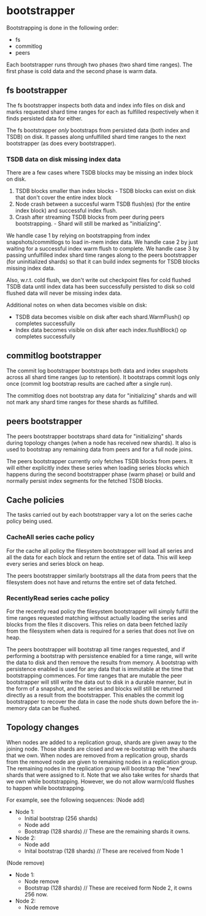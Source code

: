 # bootstrapper

Bootstrapping is done in the following order:
  - fs
  - commitlog
  - peers

Each bootstrapper runs through two phases (two shard time ranges). The first phase is cold data and the second phase is warm data.

## fs bootstrapper

The fs bootstrapper inspects both data and index info files on disk and marks requested shard time ranges
for each as fulfilled respectively when it finds persisted data for either.

The fs bootstrapper *only* bootstraps from persisted data (both index and TSDB) on disk. It passes along unfulfilled
shard time ranges to the next bootstrapper (as does every bootstrapper).

### TSDB data on disk missing index data

There are a few cases where TSDB blocks may be missing an index block on disk.
  1. TSDB blocks smaller than index blocks
    - TSDB blocks can exist on disk that don't cover the entire index block
  2. Node crash between a succesful warm TSDB flush(es) (for the entire index block)
     and successful index flush.
  3. Crash after streaming TSDB blocks from peer during peers bootstrapping.
    - Shard will still be marked as "initializing".

We handle case 1 by relying on bootstrapping from index snapshots/commitlogs to load in-mem index data.
We handle case 2 by just waiting for a successful index warm flush to complete.
We handle case 3 by passing unfulfilled index shard time ranges along to the peers bootstrapper (for uninitialized shards) so that it can build index segments for TSDB blocks missing index data.

Also, w.r.t. cold flush, we don't write out checkpoint files for cold flushed TSDB data until
index data has been successfully persisted to disk so cold flushed data will never be missing index data.

Additional notes on when data becomes visible on disk:
  - TSDB data becomes visible on disk after each shard.WarmFlush() op completes successfully
  - Index data becomes visible on disk after each index.flushBlock() op completes successfully

## commitlog bootstrapper

The commit log bootstrapper bootstraps both data and index snapshots across all shard time ranges (up to retention).
It bootstraps commit logs only once (commit log bootstrap results are cached after a single run).

The commitlog does not bootstrap any data for "initializing" shards and will not mark any shard time ranges for these shards as fulfilled.

## peers bootstrapper

The peers bootstrapper bootstraps shard data for "initializing" shards during topology changes (when a node has received new shards).
It also is used to bootstrap any remaining data from peers and for a full node joins.

The peers bootstrapper currently only fetches TSDB blocks from peers. It will either explicitly index these series when loading
series blocks which happens during the second bootstrapper phase (warm phase) or build and normally persist index segments for
the fetched TSDB blocks.

## Cache policies

The tasks carried out by each bootstrapper vary a lot on the series cache policy being used.

### CacheAll series cache policy

For the cache all policy the filesystem bootstrapper will load all series and all the data for each block and return the entire set of data. This will keep every series and series block on heap.

The peers bootstrapper similarly bootstraps all the data from peers that the filesystem does not have and returns the entire set of data fetched.

### RecentlyRead series cache policy

For the recently read policy the filesystem bootstrapper will simply fulfill the time ranges requested matching without actually loading the series and blocks from the files it discovers.  This relies on data been fetched lazily from the filesystem when data is required for a series that does not live on heap.

The peers bootstrapper will bootstrap all time ranges requested, and if performing a bootstrap with persistence enabled for a time range, will write the data to disk and then remove the results from memory. A bootstrap with persistence enabled is used for any data that is immutable at the time that bootstrapping commences. For time ranges that are mutable the peer bootstrapper will still write the data out to disk in a durable manner, but in the form of a snapshot, and the series and blocks will still be returned directly as a result from the bootstrapper. This enables the commit log bootstrapper to recover the data in case the node shuts down before the in-memory data can be flushed.

## Topology changes

When nodes are added to a replication group, shards are given away to the joining node. Those shards are closed and we re-bootstrap with the shards that we own.
When nodes are removed from a replication group, shards from the removed node are given to remaining nodes in a replication group. The remaining nodes in the replication group will bootstrap the "new" shards that were assigned to it.
Note that we also take writes for shards that we own while bootstrapping. However, we do not allow warm/cold flushes to happen while bootstrapping.

For example, see the following sequences:
(Node add)
- Node 1:
    - Initial bootstrap (256 shards)
    - Node add
    - Bootstrap (128 shards) // These are the remaining shards it owns.
- Node 2:
    - Node add
    - Inital bootstrap (128 shards) // These are received from Node 1

(Node remove)
- Node 1:
    - Node remove
    - Bootstrap (128 shards) // These are received form Node 2, it owns 256 now.
- Node 2:
    - Node remove
